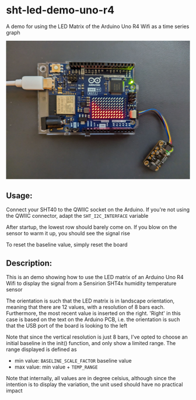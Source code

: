 # sht-led-demo-uno-r4
A demo for using the LED Matrix of the Arduino Uno R4 Wifi as a time series graph

![setup](assets/uno-r4-led-demo.jpeg)

## Usage:
Connect your SHT40 to the QWIIC socket on the Arduino. If you're not
using the QWIIC connector, adapt the `SHT_I2C_INTERFACE` variable

After startup, the lowest row should barely come on. If you blow on the
sensor to warm it up, you should see the signal rise

To reset the baseline value, simply reset the board

## Description:
This is an demo showing how to use the LED matrix of an Arduino Uno R4 
Wifi to display the signal from a Sensirion SHT4x humidity temperature 
sensor
 
The orientation is such that the LED matrix is in landscape orientation, 
meaning that there are 12 values, with a resolution of 8 bars each.
Furthermore, the most recent value is inserted on the right. 'Right' in
this case is based on the text on the Arduino PCB, i.e. the orientation
is such that the USB port of the board is looking to the left
 
Note that since the vertical resolution is just 8 bars, I've opted to 
choose an initial baseline in the init() function, and only show a 
limited range. The range displayed is defined as
- min value: `BASELINE_SCALE_FACTOR` baseline value
- max value: min value + `TEMP_RANGE`

Note that internally, all values are in degree celsius, although since
the intention is to display the variation, the unit used should have
no practical impact
